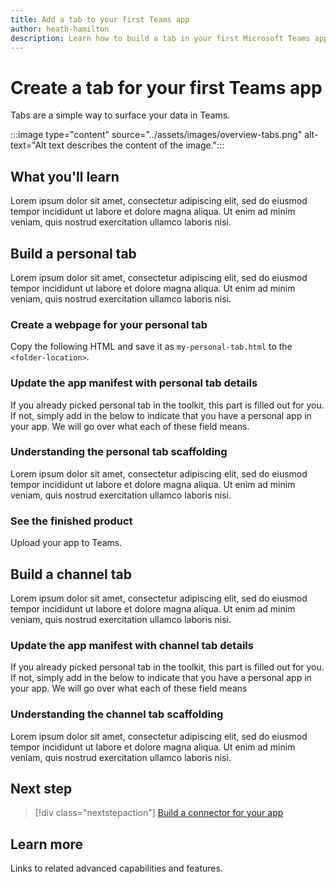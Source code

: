 ```yaml
---
title: Add a tab to your first Teams app
author: heath-hamilton
description: Learn how to build a tab in your first Microsoft Teams app.
---
```

# Create a tab for your first Teams app

Tabs are a simple way to surface your data in Teams.

:::image type="content" source="../assets/images/overview-tabs.png" alt-text="Alt text describes the content of the image.":::

## What you'll learn

Lorem ipsum dolor sit amet, consectetur adipiscing elit, sed do eiusmod tempor incididunt ut labore et dolore magna aliqua. Ut enim ad minim veniam, quis nostrud exercitation ullamco laboris nisi.

## Build a personal tab

Lorem ipsum dolor sit amet, consectetur adipiscing elit, sed do eiusmod tempor incididunt ut labore et dolore magna aliqua. Ut enim ad minim veniam, quis nostrud exercitation ullamco laboris nisi.

### Create a webpage for your personal tab

Copy the following HTML and save it as `my-personal-tab.html` to the `<folder-location>`.

### Update the app manifest with personal tab details

If you already picked personal tab in the toolkit, this part is filled out for you. If not, simply add in the below to indicate that you have a personal app in your app. We will go over what each of these field means.

### Understanding the personal tab scaffolding

Lorem ipsum dolor sit amet, consectetur adipiscing elit, sed do eiusmod tempor incididunt ut labore et dolore magna aliqua. Ut enim ad minim veniam, quis nostrud exercitation ullamco laboris nisi.

### See the finished product

Upload your app to Teams.

## Build a channel tab

Lorem ipsum dolor sit amet, consectetur adipiscing elit, sed do eiusmod tempor incididunt ut labore et dolore magna aliqua. Ut enim ad minim veniam, quis nostrud exercitation ullamco laboris nisi.

### Update the app manifest with channel tab details

If you already picked personal tab in the toolkit, this part is filled out for you. If not, simply add in the below to indicate that you have a personal app in your app. We will go over what each of these field means

### Understanding the channel tab scaffolding

Lorem ipsum dolor sit amet, consectetur adipiscing elit, sed do eiusmod tempor incididunt ut labore et dolore magna aliqua. Ut enim ad minim veniam, quis nostrud exercitation ullamco laboris nisi.

## Next step

> [!div class="nextstepaction"]
> [Build a connector for your app](../build-your-first-app/add-connector.md)

## Learn more

Links to related advanced capabilities and features.
